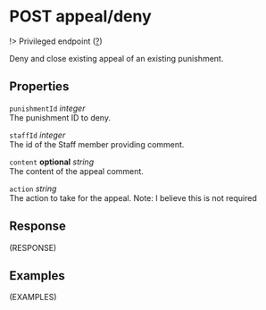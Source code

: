 # <span class="badge badge-light">POST</span> <span class="badge badge-light">appeal/deny</span>

!> Privileged endpoint ([?](privileged.md))

Deny and close existing appeal of an existing punishment.

## Properties

`punishmentId` *integer*  
The punishment ID to deny.

`staffId` *integer*  
The id of the Staff member providing comment.

`content` **optional** *string*  
The content of the appeal comment.

`action` *string*  
The action to take for the appeal. Note: I believe this is not required


## Response

(RESPONSE)

## Examples

(EXAMPLES)
